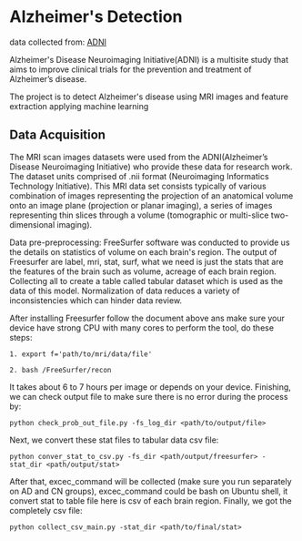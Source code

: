 # Alzheimer's Detection 
data collected from: [ADNI](http://adni.loni.usc.edu/) 

Alzheimer's Disease Neuroimaging Initiative(ADNI) is a multisite study that aims to improve clinical trials for the prevention and treatment of Alzheimer’s disease.

The project is to detect Alzheimer's disease using MRI images and feature extraction applying machine learning

## Data Acquisition
The MRI scan images datasets were used from the ADNI(Alzheimer’s Disease Neuroimaging Initiative) who provide these data for research work. The dataset units comprised of .nii format (Neuroimaging Informatics Technology Initiative). This MRI data set consists typically of various combination of images representing the projection of an anatomical volume onto an image plane (projection or planar imaging), a series of images representing thin slices through a volume (tomographic or multi-slice two-dimensional imaging).

Data pre-preprocessing: FreeSurfer software was conducted to provide us the details on statistics of volume on each brain's region. The output of Freesurfer are label, mri, stat, surf, what we need is just the stats that are the features of the brain such as volume, acreage of each brain region. Collecting all to create a table called tabular dataset which is used as the data of this model. Normalization of data reduces a variety of inconsistencies which can hinder data review.

After installing Freesurfer follow the document above ans make sure your device have strong CPU with many cores to perform the tool, do these steps:

    1. export f='path/to/mri/data/file'
    
    2. bash /FreeSurfer/recon

It takes about 6 to 7 hours per image or depends on your device. Finishing, we can check output file to make sure there is no error during the process by:

``` 
python check_prob_out_file.py -fs_log_dir <path/to/output/file>
```
Next, we convert these stat files to tabular data csv file:
    
    python conver_stat_to_csv.py -fs_dir <path/output/freesurfer> -stat_dir <path/output/stat>
After that, excec_command will be collected (make sure you run separately on AD and CN groups), excec_command could be bash on Ubuntu shell, it convert stat to table file here is csv of each brain region. Finally, we got the completely csv file:
```
python collect_csv_main.py -stat_dir <path/to/final/stat>
```